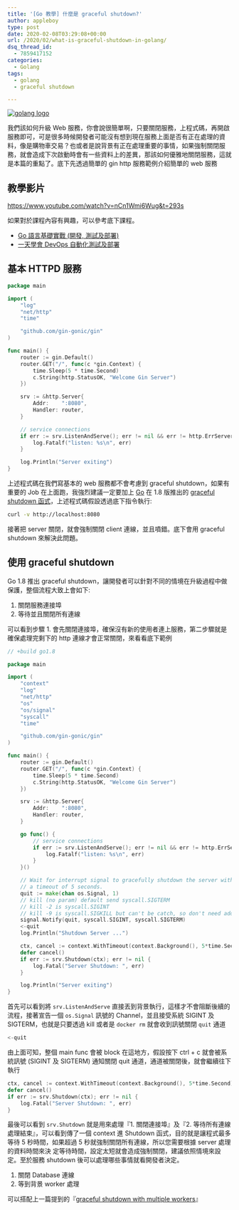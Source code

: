 ```yaml
---
title: '[Go 教學] 什麼是 graceful shutdown?'
author: appleboy
type: post
date: 2020-02-08T03:29:08+00:00
url: /2020/02/what-is-graceful-shutdown-in-golang/
dsq_thread_id:
  - 7859417152
categories:
  - Golang
tags:
  - golang
  - graceful shutdown

---
```

[![golang logo][1]][1]

我們該如何升級 Web 服務，你會說很簡單啊，只要關閉服務，上程式碼，再開啟服務即可，可是很多時候開發者可能沒有想到現在服務上面是否有正在處理的資料，像是購物車交易？也或者是說背景有正在處理重要的事情，如果強制關閉服務，就會造成下次啟動時會有一些資料上的差異，那該如何優雅地關閉服務，這就是本篇的重點了。底下先透過簡單的 gin http 服務範例介紹簡單的 web 服務

<!--more-->

## 教學影片

https://www.youtube.com/watch?v=nCn1Wmi6Wug&t=293s

如果對於課程內容有興趣，可以參考底下課程。

  * [Go 語言基礎實戰 (開發, 測試及部署)][2]
  * [一天學會 DevOps 自動化測試及部署][3]

## 基本 HTTPD 服務

```go
package main

import (
    "log"
    "net/http"
    "time"

    "github.com/gin-gonic/gin"
)

func main() {
    router := gin.Default()
    router.GET("/", func(c *gin.Context) {
        time.Sleep(5 * time.Second)
        c.String(http.StatusOK, "Welcome Gin Server")
    })

    srv := &http.Server{
        Addr:    ":8080",
        Handler: router,
    }

    // service connections
    if err := srv.ListenAndServe(); err != nil && err != http.ErrServerClosed {
        log.Fatalf("listen: %s\n", err)
    }

    log.Println("Server exiting")
}
```

上述程式碼在我們寫基本的 web 服務都不會考慮到 graceful shutdown，如果有重要的 Job 在上面跑，我強烈建議一定要加上 [Go][4] 在 1.8 版推出的 [graceful shutdown 函式][5]，上述程式碼假設透過底下指令執行:

```sh
curl -v http://localhost:8080
```

接著把 server 關閉，就會強制關閉 client 連線，並且噴錯。底下會用 graceful shutdown 來解決此問題。

## 使用 graceful shutdown

Go 1.8 推出 graceful shutdown，讓開發者可以針對不同的情境在升級過程中做保護，整個流程大致上會如下:

  1. 關閉服務連接埠
  2. 等待並且關閉所有連線

可以看到步驟 1. 會先關閉連接埠，確保沒有新的使用者連上服務，第二步驟就是確保處理完剩下的 http 連線才會正常關閉，來看看底下範例

```go
// +build go1.8

package main

import (
    "context"
    "log"
    "net/http"
    "os"
    "os/signal"
    "syscall"
    "time"

    "github.com/gin-gonic/gin"
)

func main() {
    router := gin.Default()
    router.GET("/", func(c *gin.Context) {
        time.Sleep(5 * time.Second)
        c.String(http.StatusOK, "Welcome Gin Server")
    })

    srv := &http.Server{
        Addr:    ":8080",
        Handler: router,
    }

    go func() {
        // service connections
        if err := srv.ListenAndServe(); err != nil && err != http.ErrServerClosed {
            log.Fatalf("listen: %s\n", err)
        }
    }()

    // Wait for interrupt signal to gracefully shutdown the server with
    // a timeout of 5 seconds.
    quit := make(chan os.Signal, 1)
    // kill (no param) default send syscall.SIGTERM
    // kill -2 is syscall.SIGINT
    // kill -9 is syscall.SIGKILL but can't be catch, so don't need add it
    signal.Notify(quit, syscall.SIGINT, syscall.SIGTERM)
    <-quit
    log.Println("Shutdown Server ...")

    ctx, cancel := context.WithTimeout(context.Background(), 5*time.Second)
    defer cancel()
    if err := srv.Shutdown(ctx); err != nil {
        log.Fatal("Server Shutdown: ", err)
    }

    log.Println("Server exiting")
}
```

首先可以看到將 `srv.ListenAndServe` 直接丟到背景執行，這樣才不會阻斷後續的流程，接著宣告一個 `os.Signal` 訊號的 Channel，並且接受系統 SIGINT 及 SIGTERM，也就是只要透過 kill 或者是 `docker rm` 就會收到訊號關閉 `quit` 通道

```go
<-quit
```

由上面可知，整個 main func 會被 block 在這地方，假設按下 ctrl + c 就會被系統訊號 (SIGINT 及 SIGTERM) 通知關閉 quit 通道，通道被關閉後，就會繼續往下執行

```go
ctx, cancel := context.WithTimeout(context.Background(), 5*time.Second)
defer cancel()
if err := srv.Shutdown(ctx); err != nil {
    log.Fatal("Server Shutdown: ", err)
}
```

最後可以看到 `srv.Shutdown` 就是用來處理『1. 關閉連接埠』及『2. 等待所有連線處理結束』，可以看到傳了一個 context 進 Shutdown 函式，目的就是讓程式最多等待 5 秒時間，如果超過 5 秒就強制關閉所有連線，所以您需要根據 server 處理的資料時間來決 定等待時間，設定太短就會造成強制關閉，建議依照情境來設定。至於服務 shutdown 後可以處理哪些事情就看開發者決定。

  1. 關閉 Database 連線
  2. 等到背景 worker 處理

可以搭配上一篇提到的『[graceful shutdown with multiple workers][6]』

 [1]: https://lh3.googleusercontent.com/jsocHCR9A9yEfDVUTrU0m42_aHhTEVDGW5p5PsQSx7GSlkt3gLjohfXH3S7P7p982332ruU_e-EtW0LwmiuZjvN65VIcyME-zE35C6EM0IV1nqY6KoNw3dwW2djjid3F-T5YgnJothA=w1920-h1080 "golang logo"
 [2]: https://www.udemy.com/course/golang-fight/?couponCode=202001
 [3]: https://www.udemy.com/course/devops-oneday/?couponCode=202001
 [4]: https://golang.org
 [5]: https://golang.org/doc/go1.8#http_shutdown
 [6]: https://blog.wu-boy.com/2020/02/graceful-shutdown-with-multiple-workers/
